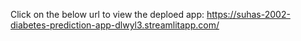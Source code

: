 Click on the below url to view the deploed app:
https://suhas-2002-diabetes-prediction-app-dlwyl3.streamlitapp.com/
